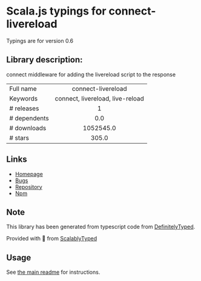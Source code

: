 
# Scala.js typings for connect-livereload

Typings are for version 0.6

## Library description:
connect middleware for adding the livereload script to the response

|                    |                 |
| ------------------ | :-------------: |
| Full name          | connect-livereload |
| Keywords           | connect, livereload, live-reload |
| # releases         | 1 |
| # dependents       | 0.0 |
| # downloads        | 1052545.0 |
| # stars            | 305.0 |

## Links
- [Homepage](https://github.com/intesso/connect-livereload#readme)
- [Bugs](https://github.com/intesso/connect-livereload/issues)
- [Repository](https://github.com/intesso/connect-livereload)
- [Npm](https://www.npmjs.com/package/connect-livereload)
    


## Note
This library has been generated from typescript code from [DefinitelyTyped](https://definitelytyped.org).

Provided with :purple_heart: from [ScalablyTyped](https://github.com/oyvindberg/ScalablyTyped)

## Usage
See [the main readme](../../readme.md) for instructions.



